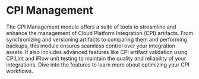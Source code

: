 # CPI Management

The CPI Management module offers a suite of tools to streamline and enhance the management of Cloud Platform Integration (CPI) artifacts. From synchronizing and versioning artifacts to comparing them and performing backups, this module ensures seamless control over your integration assets. It also includes advanced features like CPI artifact validation using CPILint and iFlow unit testing to maintain the quality and reliability of your integrations. Dive into the features to learn more about optimizing your CPI workflows.
